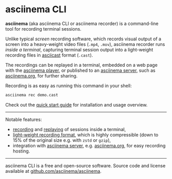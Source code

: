 # asciinema CLI

__asciinema__ (aka asciinema CLI or asciinema recorder) is a command-line tool
for recording terminal sessions.

Unlike typical _screen_ recording software, which records visual output of a
screen into a heavy-weight video files (`.mp4`, `.mov`), asciinema recorder runs
_inside a terminal_, capturing terminal session output into a light-weight
recording files in [asciicast](../asciicast/v2/) format (`.cast`).

The recordings can be replayed in a terminal, embedded on a web page with the
[asciinema player](../player/), or published to an [asciinema
server](../server/), such as [asciinema.org](https://asciinema.org), for further
sharing.

<div class="player" id="player-manual-cli-intro"></div>

Recording is as easy as running this command in your shell:

```sh
asciinema rec demo.cast
```

Check out the [quick start guide](quick-start/) for installation and usage
overview.

---

Notable features:

* [recording](usage/#rec-filename) and [replaying](usage/#play-filename) of
  sessions inside a terminal,
* [light-weight recording format](../asciicast/v2/), which is highly
  compressible (down to 15% of the original size e.g. with `zstd` or `gzip`),
* integration with [asciinema server](../server/), e.g.
  [asciinema.org](https://asciinema.org), for easy recording hosting.

---

asciinema CLI is a free and open-source software. Source code and license
available at
[github.com/asciinema/asciinema](https://github.com/asciinema/asciinema).

